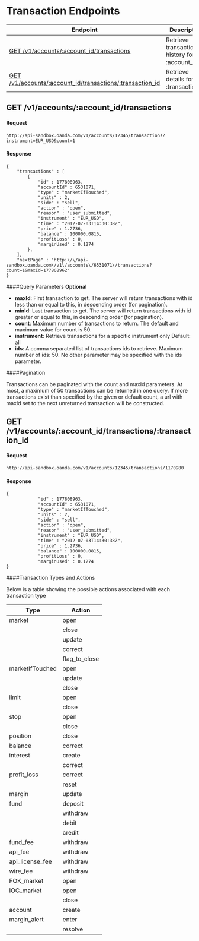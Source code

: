# Transaction Endpoints

| Endpoint | Description |
| ---- | ---- |
| [GET /v1/accounts/:account_id/transactions](#get-v1accountsaccount_id) | Retrieve transaction history for :account_id |
| [GET /v1/accounts/:account_id/transactions/:transaction_id](transactions.md#get-v1accountsaccount_idtransactions-1) | Retrieve details for :transaction_id  |


## GET /v1/accounts/:account_id/transactions

#### Request
    http://api-sandbox.oanda.com/v1/accounts/12345/transactions?instrument=EUR_USD&count=1

#### Response
    {
        "transactions" : [
            {
                "id" : 177808963,
                "accountId" : 6531071,
                "type" : "marketIfTouched",
                "units" : 2,
                "side" : "sell",
                "action" : "open",
                "reason" : "user_submitted",
                "instrument" : "EUR_USD",
                "time" : "2012-07-03T14:30:38Z",
                "price" : 1.2736,
                "balance" : 100000.0815,
                "profitLoss" : 0,
                "marginUsed" : 0.1274
            },
        ],
        "nextPage" : "http:\/\/api-sandbox.oanda.com\/v1\/accounts\/6531071\/transactions?count=1&maxId=177808962"
    }


####Query Parameters
**Optional**

* **maxId**: First transaction to get. The server will return transactions with id less than or equal to this, in descending order (for pagination). 
* **minId**: Last transaction to get. The server will return transactions with id greater or equal to this, in descending order (for pagination).
* **count**: Maximum number of transactions to return. The default and maximum value for count is 50.
* **instrument**: Retrieve transactions for a specific instrument only Default: all 
* **ids**: A comma separated list of transactions ids to retrieve. Maximum number of ids: 50. No other parameter may be specified with the ids parameter.


####Pagination

Transactions can be paginated with the count and maxId parameters.
At most, a maximum of 50 transactions can be returned in one query. 
If more transactions exist than specified by the given or default count, a url with maxId set to the next unreturned transaction will be constructed.

## GET /v1/accounts/:account_id/transactions/:transaction_id
#### Request
    http://api-sandbox.oanda.com/v1/accounts/12345/transactions/1170980

#### Response
    {
                "id" : 177808963,
                "accountId" : 6531071,
                "type" : "marketIfTouched",
                "units" : 2,
                "side" : "sell",
                "action" : "open",
                "reason" : "user_submitted",
                "instrument" : "EUR_USD",
                "time" : "2012-07-03T14:30:38Z",
                "price" : 1.2736,
                "balance" : 100000.0815,
                "profitLoss" : 0,
                "marginUsed" : 0.1274
    }


####Transaction Types and Actions

Below is a table showing the possible actions associated with each transaction type

| Type | Action |
| ---- | ---- |
| market | open |
|        | close |
|        | update |
|        | correct |
|        | flag_to_close |
| marketIfTouched | open |
|       | update |
|       | close |
| limit | open |
|       | close |
| stop | open |
|      | close |
| position | close |
| balance | correct |
| interest | create |
|          | correct |
| profit_loss | correct |
|            | reset |
| margin | update |
| fund | deposit |
|      | withdraw |
|      | debit |
|      | credit |
| fund_fee | withdraw |
| api_fee | withdraw |
| api_license_fee | withdraw |
| wire_fee | withdraw |
| FOK_market | open |
| IOC_market | open |
|            | close |
| account | create |
| margin_alert | enter |
|            | resolve |
